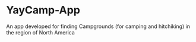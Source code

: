 # YayCamp-App
An app developed for finding Campgrounds (for camping and hitchiking) in the region of North America
